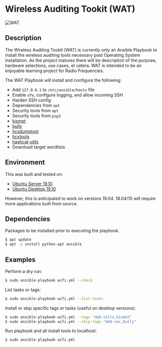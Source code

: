 # Wireless Auditing Tookit (WAT)
![WAT](https://i.imgur.com/IppKJ.jpg "WAT")

## Description
The Wireless Auditing Tookit (WAT) is currently only an Ansible Playbook to install the wireless auditing tools necessary post Operating System installation. As the project matures there will be description of the purpose, hardware selections, use cases, et cetera. WAT is intended to be an enjoyable learning project for Radio Frequencies.

The WAT Playbook will install and configure the following:

  - Add `127.0.0.1` to `/etc/ansible/hosts` file
  - Enable `ufw`, configure logging, and allow incoming SSH
  - Harden SSH config
  - Dependencies from `apt`
  - Security tools from `apt`
  - Security tools from `pip3`
  - [kismet](https://github.com/kismetwireless/kismet)
  - [bully](https://github.com/aanarchyy/bully)
  - [hcxdumptool](https://github.com/ZerBea/hcxdumptool)
  - [hcxtools](https://github.com/ZerBea/hcxtools)
  - [hashcat-utils](https://github.com/hashcat/hashcat-utils)
  - Download target wordlists 

## Environment
This was built and tested on:
* [Ubuntu Server 19.10](https://wiki.ubuntu.com/EoanErmine/ReleaseNotes)
* [Ubuntu Desktop 19.10](https://wiki.ubuntu.com/EoanErmine/ReleaseNotes)

However, this is anticipated to work on versions 19.04. 18.04/10 will require more applications built from source.

## Dependencies
Packages to be installed prior to executing the playbook.

```bash
$ apt update
$ apt -y install python-apt ansible
```

## Examples
Perform a dry run:
```bash
$ sudo ansible-playbook wifi.yml --check
```

List tasks or tags:
```bash
$ sudo ansible-playbook wifi.yml --list-tasks
```

Install or skip specific tags or tasks (useful on desktop versions):
```bash
$ sudo ansible-playbook wifi.yml --tags "deb-utils,kismet"
$ sudo ansible-playbook wifi.yml --skip-tags "deb-sec,bully"
```

Run playbook and all install tools to localhost:

```bash
$ sudo ansible-playbook wifi.yml
```
